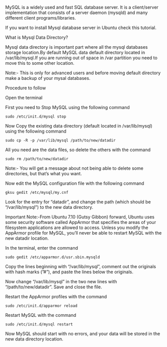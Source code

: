 MySQL is a widely used and fast SQL database server. It is a client/server implementation that consists of a server daemon (mysqld) and many different client programs/libraries.

If you want to install Mysql database server in Ubuntu check this tutorial.

What is Mysql Data Directory?

Mysql data directory is important part where all the mysql databases storage location.By default MySQL data default directory located in /var/lib/mysql.If you are running out of space in /var partition you need to move this to some other location.

Note:- This is only for advanced users and before moving default directory make a backup of your mysal databases.

Procedure to follow

Open the terminal

First you need to Stop MySQL using the following command

    sudo /etc/init.d/mysql stop

Now Copy the existing data directory (default located in /var/lib/mysql) using the following command

    sudo cp -R -p /var/lib/mysql /path/to/new/datadir

All you need are the data files, so delete the others with the command

    sudo rm /path/to/new/datadir

Note:- You will get a message about not being able to delete some directories, but that’s what you want.

Now edit the MySQL configuration file with the following command

    gksu gedit /etc/mysql/my.cnf

Look for the entry for “datadir”, and change the path (which should be “/var/lib/mysql”) to the new data directory.

Important Note:-From Ubuntu 7.10 (Gutsy Gibbon) forward, Ubuntu uses some security software called AppArmor that specifies the areas of your filesystem applications are allowed to access. Unless you modify the AppArmor profile for MySQL, you’ll never be able to restart MySQL with the new datadir location.

In the terminal, enter the command

    sudo gedit /etc/apparmor.d/usr.sbin.mysqld

Copy the lines beginning with “/var/lib/mysql”, comment out the originals with hash marks (”#”), and paste the lines below the originals.

Now change “/var/lib/mysql” in the two new lines with “/path/to/new/datadir”. Save and close the file.

Restart the AppArmor profiles with the command

    sudo /etc/init.d/apparmor reload

Restart MySQL with the command

    sudo /etc/init.d/mysql restart

Now MySQL should start with no errors, and your data will be stored in the new data directory location.

